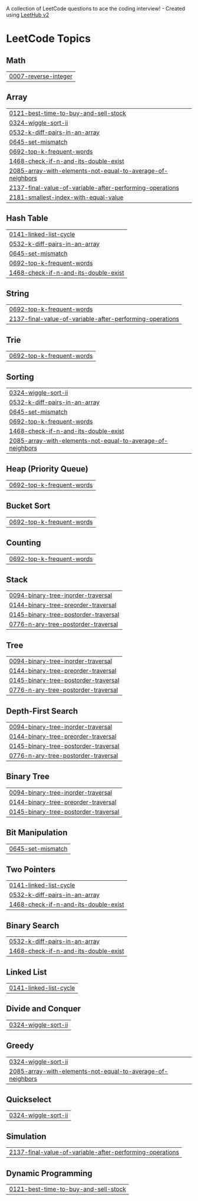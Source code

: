 A collection of LeetCode questions to ace the coding interview! - Created using [LeetHub v2](https://github.com/arunbhardwaj/LeetHub-2.0)
<!---LeetCode Topics Start-->
# LeetCode Topics
## Math
|  |
| ------- |
| [0007-reverse-integer](https://github.com/jyothitulli/all-cpp-programs/tree/master/0007-reverse-integer) |
## Array
|  |
| ------- |
| [0121-best-time-to-buy-and-sell-stock](https://github.com/jyothitulli/all-cpp-programs/tree/master/0121-best-time-to-buy-and-sell-stock) |
| [0324-wiggle-sort-ii](https://github.com/jyothitulli/all-cpp-programs/tree/master/0324-wiggle-sort-ii) |
| [0532-k-diff-pairs-in-an-array](https://github.com/jyothitulli/all-cpp-programs/tree/master/0532-k-diff-pairs-in-an-array) |
| [0645-set-mismatch](https://github.com/jyothitulli/all-cpp-programs/tree/master/0645-set-mismatch) |
| [0692-top-k-frequent-words](https://github.com/jyothitulli/all-cpp-programs/tree/master/0692-top-k-frequent-words) |
| [1468-check-if-n-and-its-double-exist](https://github.com/jyothitulli/all-cpp-programs/tree/master/1468-check-if-n-and-its-double-exist) |
| [2085-array-with-elements-not-equal-to-average-of-neighbors](https://github.com/jyothitulli/all-cpp-programs/tree/master/2085-array-with-elements-not-equal-to-average-of-neighbors) |
| [2137-final-value-of-variable-after-performing-operations](https://github.com/jyothitulli/all-cpp-programs/tree/master/2137-final-value-of-variable-after-performing-operations) |
| [2181-smallest-index-with-equal-value](https://github.com/jyothitulli/all-cpp-programs/tree/master/2181-smallest-index-with-equal-value) |
## Hash Table
|  |
| ------- |
| [0141-linked-list-cycle](https://github.com/jyothitulli/all-cpp-programs/tree/master/0141-linked-list-cycle) |
| [0532-k-diff-pairs-in-an-array](https://github.com/jyothitulli/all-cpp-programs/tree/master/0532-k-diff-pairs-in-an-array) |
| [0645-set-mismatch](https://github.com/jyothitulli/all-cpp-programs/tree/master/0645-set-mismatch) |
| [0692-top-k-frequent-words](https://github.com/jyothitulli/all-cpp-programs/tree/master/0692-top-k-frequent-words) |
| [1468-check-if-n-and-its-double-exist](https://github.com/jyothitulli/all-cpp-programs/tree/master/1468-check-if-n-and-its-double-exist) |
## String
|  |
| ------- |
| [0692-top-k-frequent-words](https://github.com/jyothitulli/all-cpp-programs/tree/master/0692-top-k-frequent-words) |
| [2137-final-value-of-variable-after-performing-operations](https://github.com/jyothitulli/all-cpp-programs/tree/master/2137-final-value-of-variable-after-performing-operations) |
## Trie
|  |
| ------- |
| [0692-top-k-frequent-words](https://github.com/jyothitulli/all-cpp-programs/tree/master/0692-top-k-frequent-words) |
## Sorting
|  |
| ------- |
| [0324-wiggle-sort-ii](https://github.com/jyothitulli/all-cpp-programs/tree/master/0324-wiggle-sort-ii) |
| [0532-k-diff-pairs-in-an-array](https://github.com/jyothitulli/all-cpp-programs/tree/master/0532-k-diff-pairs-in-an-array) |
| [0645-set-mismatch](https://github.com/jyothitulli/all-cpp-programs/tree/master/0645-set-mismatch) |
| [0692-top-k-frequent-words](https://github.com/jyothitulli/all-cpp-programs/tree/master/0692-top-k-frequent-words) |
| [1468-check-if-n-and-its-double-exist](https://github.com/jyothitulli/all-cpp-programs/tree/master/1468-check-if-n-and-its-double-exist) |
| [2085-array-with-elements-not-equal-to-average-of-neighbors](https://github.com/jyothitulli/all-cpp-programs/tree/master/2085-array-with-elements-not-equal-to-average-of-neighbors) |
## Heap (Priority Queue)
|  |
| ------- |
| [0692-top-k-frequent-words](https://github.com/jyothitulli/all-cpp-programs/tree/master/0692-top-k-frequent-words) |
## Bucket Sort
|  |
| ------- |
| [0692-top-k-frequent-words](https://github.com/jyothitulli/all-cpp-programs/tree/master/0692-top-k-frequent-words) |
## Counting
|  |
| ------- |
| [0692-top-k-frequent-words](https://github.com/jyothitulli/all-cpp-programs/tree/master/0692-top-k-frequent-words) |
## Stack
|  |
| ------- |
| [0094-binary-tree-inorder-traversal](https://github.com/jyothitulli/all-cpp-programs/tree/master/0094-binary-tree-inorder-traversal) |
| [0144-binary-tree-preorder-traversal](https://github.com/jyothitulli/all-cpp-programs/tree/master/0144-binary-tree-preorder-traversal) |
| [0145-binary-tree-postorder-traversal](https://github.com/jyothitulli/all-cpp-programs/tree/master/0145-binary-tree-postorder-traversal) |
| [0776-n-ary-tree-postorder-traversal](https://github.com/jyothitulli/all-cpp-programs/tree/master/0776-n-ary-tree-postorder-traversal) |
## Tree
|  |
| ------- |
| [0094-binary-tree-inorder-traversal](https://github.com/jyothitulli/all-cpp-programs/tree/master/0094-binary-tree-inorder-traversal) |
| [0144-binary-tree-preorder-traversal](https://github.com/jyothitulli/all-cpp-programs/tree/master/0144-binary-tree-preorder-traversal) |
| [0145-binary-tree-postorder-traversal](https://github.com/jyothitulli/all-cpp-programs/tree/master/0145-binary-tree-postorder-traversal) |
| [0776-n-ary-tree-postorder-traversal](https://github.com/jyothitulli/all-cpp-programs/tree/master/0776-n-ary-tree-postorder-traversal) |
## Depth-First Search
|  |
| ------- |
| [0094-binary-tree-inorder-traversal](https://github.com/jyothitulli/all-cpp-programs/tree/master/0094-binary-tree-inorder-traversal) |
| [0144-binary-tree-preorder-traversal](https://github.com/jyothitulli/all-cpp-programs/tree/master/0144-binary-tree-preorder-traversal) |
| [0145-binary-tree-postorder-traversal](https://github.com/jyothitulli/all-cpp-programs/tree/master/0145-binary-tree-postorder-traversal) |
| [0776-n-ary-tree-postorder-traversal](https://github.com/jyothitulli/all-cpp-programs/tree/master/0776-n-ary-tree-postorder-traversal) |
## Binary Tree
|  |
| ------- |
| [0094-binary-tree-inorder-traversal](https://github.com/jyothitulli/all-cpp-programs/tree/master/0094-binary-tree-inorder-traversal) |
| [0144-binary-tree-preorder-traversal](https://github.com/jyothitulli/all-cpp-programs/tree/master/0144-binary-tree-preorder-traversal) |
| [0145-binary-tree-postorder-traversal](https://github.com/jyothitulli/all-cpp-programs/tree/master/0145-binary-tree-postorder-traversal) |
## Bit Manipulation
|  |
| ------- |
| [0645-set-mismatch](https://github.com/jyothitulli/all-cpp-programs/tree/master/0645-set-mismatch) |
## Two Pointers
|  |
| ------- |
| [0141-linked-list-cycle](https://github.com/jyothitulli/all-cpp-programs/tree/master/0141-linked-list-cycle) |
| [0532-k-diff-pairs-in-an-array](https://github.com/jyothitulli/all-cpp-programs/tree/master/0532-k-diff-pairs-in-an-array) |
| [1468-check-if-n-and-its-double-exist](https://github.com/jyothitulli/all-cpp-programs/tree/master/1468-check-if-n-and-its-double-exist) |
## Binary Search
|  |
| ------- |
| [0532-k-diff-pairs-in-an-array](https://github.com/jyothitulli/all-cpp-programs/tree/master/0532-k-diff-pairs-in-an-array) |
| [1468-check-if-n-and-its-double-exist](https://github.com/jyothitulli/all-cpp-programs/tree/master/1468-check-if-n-and-its-double-exist) |
## Linked List
|  |
| ------- |
| [0141-linked-list-cycle](https://github.com/jyothitulli/all-cpp-programs/tree/master/0141-linked-list-cycle) |
## Divide and Conquer
|  |
| ------- |
| [0324-wiggle-sort-ii](https://github.com/jyothitulli/all-cpp-programs/tree/master/0324-wiggle-sort-ii) |
## Greedy
|  |
| ------- |
| [0324-wiggle-sort-ii](https://github.com/jyothitulli/all-cpp-programs/tree/master/0324-wiggle-sort-ii) |
| [2085-array-with-elements-not-equal-to-average-of-neighbors](https://github.com/jyothitulli/all-cpp-programs/tree/master/2085-array-with-elements-not-equal-to-average-of-neighbors) |
## Quickselect
|  |
| ------- |
| [0324-wiggle-sort-ii](https://github.com/jyothitulli/all-cpp-programs/tree/master/0324-wiggle-sort-ii) |
## Simulation
|  |
| ------- |
| [2137-final-value-of-variable-after-performing-operations](https://github.com/jyothitulli/all-cpp-programs/tree/master/2137-final-value-of-variable-after-performing-operations) |
## Dynamic Programming
|  |
| ------- |
| [0121-best-time-to-buy-and-sell-stock](https://github.com/jyothitulli/all-cpp-programs/tree/master/0121-best-time-to-buy-and-sell-stock) |
<!---LeetCode Topics End-->